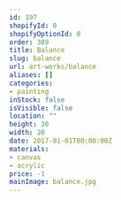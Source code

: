 ```yaml
---
id: 197
shopifyId: 0
shopifyOptionId: 0
order: 389
title: Balance
slug: balance
url: art-works/balance
aliases: []
categories:
- painting
inStock: false
isVisible: false
location: ""
height: 30
width: 20
date: 2017-01-01T00:00:00Z
materials:
- canvas
- acrylic
price: -1
mainImage: balance.jpg
---
```

